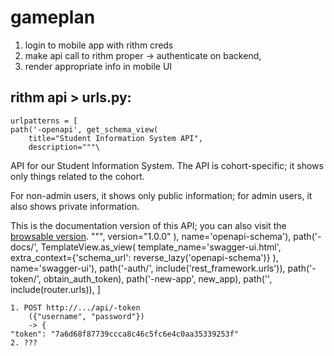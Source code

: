 # gameplan
1. login to mobile app with rithm creds
2. make api call to rithm proper
    -> authenticate on backend,
3. render appropriate info in mobile UI


## rithm api > urls.py:
    urlpatterns = [
    path('-openapi', get_schema_view(
        title="Student Information System API",
        description="""\
API for our Student Information System. The API is cohort-specific; it
shows only things related to the cohort.

For non-admin users, it shows only public information; for admin users,
it also shows private information.

This is the documentation version of this API; you can also visit the
[browsable version](/api/).
        """,
        version="1.0.0"
    ), name='openapi-schema'),
    path('-docs/', TemplateView.as_view(
        template_name='swagger-ui.html',
        extra_context={'schema_url': reverse_lazy('openapi-schema')}
    ), name='swagger-ui'),
    path('-auth/', include('rest_framework.urls')),
    path('-token/', obtain_auth_token),
    path('-new-app', new_app),
    path('', include(router.urls)),
]

    1. POST http://.../api/-token
        ({"username", "password"})
        -> {
	"token": "7a6d68f87739ccca8c46c5fc6e4c0aa35339253f"
    2. ???